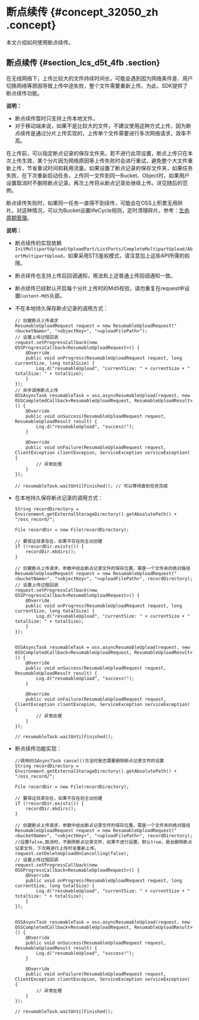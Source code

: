 # 断点续传 {#concept_32050_zh .concept}

本文介绍如何使用断点续传。

## 断点续传 {#section_lcs_d5t_4fb .section}

在无线网络下，上传比较大的文件持续时间长，可能会遇到因为网络条件差、用户切换网络等原因导致上传中途失败，整个文件需要重新上传。为此，SDK提供了断点续传功能。

**说明：** 

-   断点续传暂时只支持上传本地文件。
-   对于移动端来说，如果不是比较大的文件，不建议使用这种方式上传，因为断点续传是通过分片上传实现的，上传单个文件需要进行多次网络请求，效率不高。

在上传前，可以指定断点记录的保存文件夹。若不进行此项设置，断点上传只在本次上传生效，某个分片因为网络原因等上传失败时会进行重试，避免整个大文件重新上传，节省重试时间和耗用流量。如果设置了断点记录的保存文件夹，如果任务失败，在下次重新启动任务，上传同一文件到同一Bucket、Object时，如果用户设置取消时不删除断点记录。再次上传将从断点记录处继续上传。详见随后的范例。

断点续传失败时，如果同一任务一直得不到续传，可能会在OSS上积累无用碎片。对这种情况，可以为Bucket设置lifeCycle规则，定时清理碎片。参考：[生命周期管理](../../../../cn.zh-CN/控制台用户指南/管理存储空间/设置生命周期.md#)。

**说明：** 

-   断点续传的实现依赖`InitMultipartUpload/UploadPart/ListParts/CompleteMultipartUpload/AbortMultipartUpload`，如果采用STS鉴权模式，请注意加上这些API所需的权限。
-   断点续传也支持上传后回调通知，用法和上述普通上传回调通知一致。
-   断点续传已经默认开启每个分片上传时的Md5校验，请勿重复在request中设置`Content-Md5`头部。

-   不在本地持久保存断点记录的调用方式：

    ```language-java
    // 创建断点上传请求
    ResumableUploadRequest request = new ResumableUploadRequest("<bucketName>", "<objectKey>", "<uploadFilePath>");
    // 设置上传过程回调
    request.setProgressCallback(new OSSProgressCallback<ResumableUploadRequest>() {
    	@Override
    	public void onProgress(ResumableUploadRequest request, long currentSize, long totalSize) {
    		Log.d("resumableUpload", "currentSize: " + currentSize + " totalSize: " + totalSize);
    	}
    });
    // 异步调用断点上传
    OSSAsyncTask resumableTask = oss.asyncResumableUpload(request, new OSSCompletedCallback<ResumableUploadRequest, ResumableUploadResult>() {
    	@Override
    	public void onSuccess(ResumableUploadRequest request, ResumableUploadResult result) {
    		Log.d("resumableUpload", "success!");
    	}
    
    	@Override
    	public void onFailure(ResumableUploadRequest request, ClientException clientExcepion, ServiceException serviceException) {
    		// 异常处理
    	}
    });
    
    // resumableTask.waitUntilFinished(); // 可以等待直到任务完成
    
    ```

-   在本地持久保存断点记录的调用方式：

    ```language-java
    String recordDirectory = Environment.getExternalStorageDirectory().getAbsolutePath() + "/oss_record/";
    
    File recordDir = new File(recordDirectory);
    
    // 要保证目录存在，如果不存在则主动创建
    if (!recordDir.exists()) {
    	recordDir.mkdirs();
    }
    
    // 创建断点上传请求，参数中给出断点记录文件的保存位置，需是一个文件夹的绝对路径
    ResumableUploadRequest request = new ResumableUploadRequest("<bucketName>", "<objectKey>", "<uploadFilePath>", recordDirectory);
    // 设置上传过程回调
    request.setProgressCallback(new OSSProgressCallback<ResumableUploadRequest>() {
    	@Override
    	public void onProgress(ResumableUploadRequest request, long currentSize, long totalSize) {
    		Log.d("resumableUpload", "currentSize: " + currentSize + " totalSize: " + totalSize);
    	}
    });
    
    
    OSSAsyncTask resumableTask = oss.asyncResumableUpload(request, new OSSCompletedCallback<ResumableUploadRequest, ResumableUploadResult>() {
    	@Override
    	public void onSuccess(ResumableUploadRequest request, ResumableUploadResult result) {
    		Log.d("resumableUpload", "success!");
    	}
    
    	@Override
    	public void onFailure(ResumableUploadRequest request, ClientException clientExcepion, ServiceException serviceException) {
    		// 异常处理
    	}
    });
    
    // resumableTask.waitUntilFinished();
    
    ```

-   断点续传功能实现：

    ```language-java
    //调用OSSAsyncTask cancel()方法时是否需要删除断点记录文件的设置
    String recordDirectory = Environment.getExternalStorageDirectory().getAbsolutePath() + "/oss_record/";
    
    File recordDir = new File(recordDirectory);
    
    // 要保证目录存在，如果不存在则主动创建
    if (!recordDir.exists()) {
    	recordDir.mkdirs();
    }
    
    // 创建断点上传请求，参数中给出断点记录文件的保存位置，需是一个文件夹的绝对路径
    ResumableUploadRequest request = new ResumableUploadRequest("<bucketName>", "<objectKey>", "<uploadFilePath>", recordDirectory);
    //设置false,取消时，不删除断点记录文件，如果不进行设置，默认true，是会删除断点记录文件，下次再进行上传时会重新上传。
    request.setDeleteUploadOnCancelling(false);
    // 设置上传过程回调
    request.setProgressCallback(new OSSProgressCallback<ResumableUploadRequest>() {
    	@Override
    	public void onProgress(ResumableUploadRequest request, long currentSize, long totalSize) {
    		Log.d("resumableUpload", "currentSize: " + currentSize + " totalSize: " + totalSize);
    	}
    });
    
    
    OSSAsyncTask resumableTask = oss.asyncResumableUpload(request, new OSSCompletedCallback<ResumableUploadRequest, ResumableUploadResult>() {
    	@Override
    	public void onSuccess(ResumableUploadRequest request, ResumableUploadResult result) {
    		Log.d("resumableUpload", "success!");
    	}
    
    	@Override
    	public void onFailure(ResumableUploadRequest request, ClientException clientExcepion, ServiceException serviceException) {
    		// 异常处理
    	}
    });
    
    // resumableTask.waitUntilFinished();
    
    ```


